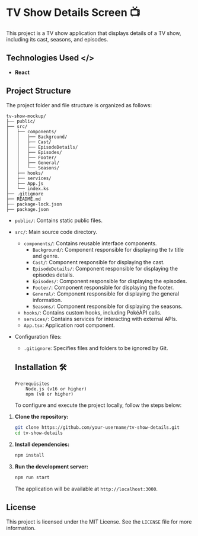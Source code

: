 # TV Show Details Screen 📺

This project is a TV show application that displays details of a TV show, including its cast, seasons, and episodes.

## Technologies Used </>

- **React**

## Project Structure

The project folder and file structure is organized as follows:

```
tv-show-mockup/
├── public/
├── src/
│   ├── components/
│   │   ├── Background/
│   │   ├── Cast/
│   │   ├── EpisodeDetails/
│   │   ├── Episodes/
│   │   ├── Footer/
│   │   ├── General/
│   │   └── Seasons/
│   ├── hooks/
│   ├── services/
│   ├── App.js
│   └── index.ks
├── .gitignore
├── README.md
├── package-lock.json
├── package.json
```

- `public/`: Contains static public files.
- `src/`: Main source code directory.
  - `components/`: Contains reusable interface components.
    - `Background/`: Component responsible for displaying the tv title and genre.
    - `Cast/`: Component responsible for displaying the cast.
    - `EpisodeDetails/`: Component responsible for displaying the episodes details.
    - `Episodes/`: Component responsible for displaying the episodes.
    - `Footer/`: Component responsible for displaying the footer.
    - `General/`: Component responsible for displaying the general information.
    - `Seasons/`: Component responsible for displaying the seasons.
  - `hooks/`: Contains custom hooks, including PokéAPI calls.
  - `services/`: Contains services for interacting with external APIs.
  - `App.tsx`: Application root component.
- Configuration files:

  - `.gitignore`: Specifies files and folders to be ignored by Git.

  ## Installation 🛠️

      Prerequisites
          Node.js (v16 or higher)
          npm (v8 or higher)

  To configure and execute the project locally, follow the steps below:

1. **Clone the repository:**

   ```bash
   git clone https://github.com/your-username/tv-show-details.git
   cd tv-show-details
   ```

2. **Install dependencies:**

   ```bash
   npm install
   ```

3. **Run the development server:**

   ```bash
   npm run start
   ```

   The application will be available at `http://localhost:3000`.

## License

This project is licensed under the MIT License. See the `LICENSE` file for more information.
